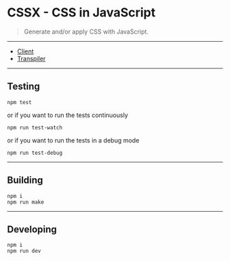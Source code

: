 # CSSX - CSS in JavaScript

> Generate and/or apply CSS with JavaScript. 

---

* [Client](./packages/client)
* [Transpiler](./packages/transpiler)

---

## Testing

```
npm test
```

or if you want to run the tests continuously

```
npm run test-watch
```

or if you want to run the tests in a debug mode

```
npm run test-debug
```

---

## Building

```
npm i
npm run make
```

---

## Developing

```
npm i
npm run dev
```
